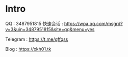 # Intro
QQ       : 3487951815
快速会话 : https://wpa.qq.com/msgrd?v=3&uin=3487951815&site=qq&menu=yes

Telegram : https://t.me/gffqss

Blog     : https://xkh01.tk